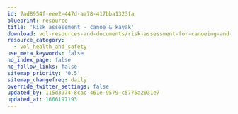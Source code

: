 ```yaml
---
id: 7ad8954f-eee2-447d-aa78-417bba1323fa
blueprint: resource
title: 'Risk assessment - canoe & kayak'
download: vol-resources-and-documents/risk-assessment-for-canoeing-and-kayaking-generic.pdf
resource_category:
  - vol_health_and_safety
use_meta_keywords: false
no_index_page: false
no_follow_links: false
sitemap_priority: '0.5'
sitemap_changefreq: daily
override_twitter_settings: false
updated_by: 115d3974-8cac-461e-9579-c5775a2031e7
updated_at: 1666197193
---
```


